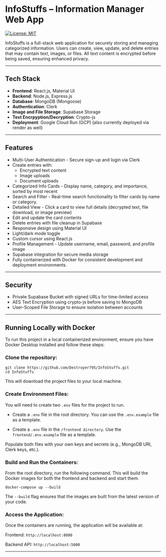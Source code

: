 # InfoStuffs – Information Manager Web App
[![License: MIT](https://img.shields.io/badge/License-MIT-yellow.svg)](https://github.com/Destroyer795/InfoStuffs/blob/main/LICENSE)

InfoStuffs is a full-stack web application for securely storing and managing categorized information. Users can create, view, update, and delete entries that may contain text, images, or files. All text content is encrypted before being saved, ensuring enhanced privacy.

---

## Tech Stack

- **Frontend**: React.js, Material UI
- **Backend**: Node.js, Express.js
- **Database**: MongoDB (Mongoose)
- **Authentication**: Clerk
- **Image and File Storage**: Supabase Storage
- **Text Encrpyption/Decryption**: Crypto-js
- **Deployment**: Google Cloud Run (GCP) (also currently deployed via render as well)

---

## Features

- Multi-User Authentication - Secure sign-up and login via Clerk
- Create entries with:
  - Encrypted text content
  - Image uploads
  - Document uploads
- Categorized Info Cards - Display name, category, and importance, sorted by most recent
- Search and Filter - Real-time search functionality to filter cards by name or category.
- Detailed View - Click a card to view full details (decrypted text, file download, or image preview)
- Edit and update the card contents
- Delete entries with file cleanup in Supabase
- Responsive design using Material UI
- Light/dark mode toggle
- Custom cursor using React.js
- Profile Management - Update username, email, password, and profile image
- Supabase integration for secure media storage
- Fully containerized with Docker for consistent development and deployment environments.

---

## Security
- Private Supabase Bucket with signed URLs for time-limited access
- AES Text Encryption using crypto-js before saving to MongoDB
- User-Scoped File Storage to ensure isolation between accounts

---
## Running Locally with Docker
To run this project in a local containerized environment, ensure you have Docker Desktop installed and follow these steps:

### Clone the repository:
```
git clone https://github.com/Destroyer795/InfoStuffs.git
cd InfoStuffs
```
This will download the project files to your local machine.

### Create Environment Files:
You will need to create two `.env` files for the project to run.

- Create a `.env` file in the root directory. You can use the `.env.example` file as a template.

- Create a `.env` file in the `/frontend directory`. Use the `frontend/.env.example` file as a template.

Populate both files with your own keys and secrets (e.g., MongoDB URI, Clerk keys, etc.).

### Build and Run the Containers:
From the root directory, run the following command. This will build the Docker images for both the frontend and backend and start them.

```
docker-compose up --build
```
The `--build` flag ensures that the images are built from the latest version of your code.

### Access the Application:
Once the containers are running, the application will be available at:

Frontend: `http://localhost:8080`

Backend API: `http://localhost:5000`

---
